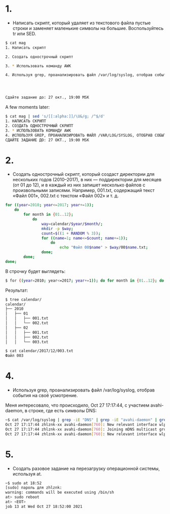 # 1. 
- Написать скрипт, который удаляет из текстового файла пустые строки и заменяет маленькие символы на большие. Воспользуйтесь tr или SED.

```sh
$ cat mag
1. Написать скрипт

2. Создать однострочный скрипт

3. * Использовать команду AWK

4. Используя grep, проанализировать файл /var/log/syslog, отобрав события на своё усмотрение.




Сдайте задание до: 27 окт., 19:00 MSK
```
A few moments later:

```sh
$ cat mag | sed 's/[[:alpha:]]/\U&/g; /^$/d'
1. НАПИСАТЬ СКРИПТ
2. СОЗДАТЬ ОДНОСТРОЧНЫЙ СКРИПТ
3. * ИСПОЛЬЗОВАТЬ КОМАНДУ AWK
4. ИСПОЛЬЗУЯ GREP, ПРОАНАЛИЗИРОВАТЬ ФАЙЛ /VAR/LOG/SYSLOG, ОТОБРАВ СОБЫТИЯ НА СВОЁ УСМОТРЕНИЕ.
СДАЙТЕ ЗАДАНИЕ ДО: 27 ОКТ., 19:00 MSK
```
# 2.
- Создать однострочный скрипт, который создаст директории для нескольких годов (2010–2017), в них — поддиректории для месяцев (от 01 до 12), и в каждый из них запишет несколько файлов с произвольными записями. Например, 001.txt, содержащий текст «Файл 001», 002.txt с текстом «Файл 002» и т. д.

```sh
for ((year=2010; year<=2017; year+=1)); 
    do 
        for month in {01..12}; 
            do 
                way=calendar/$year/$month/;
                mkdir -p $way;
                count=$((1 + RANDOM % 3));
                for ((name=1; name<=$count; name+=1)); 
                    do
                        echo "Файл 00$name" > $way/00$name.txt;
                done;     
        done;
done;
```
В строчку будет выглядеть:
 ```sh
 $ for ((year=2010; year<=2017; year+=1)); do for month in {01..12}; do way=calendar/$year/$month/; mkdir -p $way; count=$((1 + RANDOM % 3)); for ((name=1; name<=$count; name+=1)); do echo "Файл 00$name" > $way/00$name.txt; done; done; done;

 ```
 Результат:
 ```sh
 $ tree calendar/
calendar/
├── 2010
│   ├── 01
│   │   ├── 001.txt
│   │   └── 002.txt
│   ├── 02
│   │   ├── 001.txt
│   │   ├── 002.txt
│   │   └── 003.txt
```
```sh
$ cat calendar/2017/12/003.txt 
Файл 003
```


# 4.
- Используя grep, проанализировать файл /var/log/syslog, отобрав события на своё усмотрение.

Меня интересовало, что происходило, Oct 27 17:17:44, с участием avahi-daemon, в строке, где есть символы DNS:

```sh
~$ cat /var/log/syslog | grep -iE "DNS" | grep -iE "avahi-daemon" | grep -iE "Oct 27 17:17:44"
Oct 27 17:17:44 zhlznk-xx avahi-daemon[760]: New relevant interface wlp3s0f0.IPv6 for mDNS.
Oct 27 17:17:44 zhlznk-xx avahi-daemon[760]: Joining mDNS multicast group on interface wlp3s0f0.IPv4 with address xxx.xxx.x.xx.
Oct 27 17:17:44 zhlznk-xx avahi-daemon[760]: New relevant interface wlp3s0f0.IPv4 for mDNS.
```


# 5.
- Создать разовое задание на перезагрузку операционной системы, используя at.

```sh
~$ sudo at 18:52
[sudo] пароль для zhlznk: 
warning: commands will be executed using /bin/sh
at> sudo reboot
at> <EOT>
job 13 at Wed Oct 27 18:52:00 2021
```